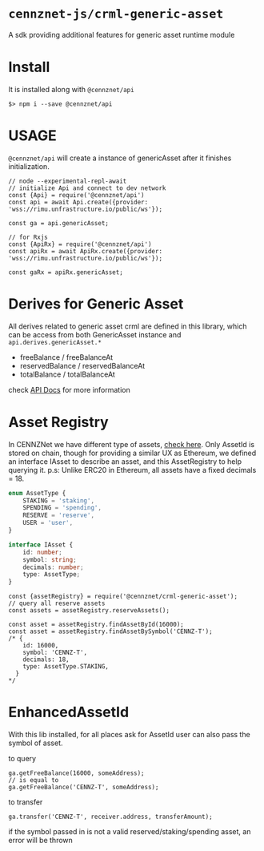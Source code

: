 # `cennznet-js/crml-generic-asset`

A sdk providing additional features for generic asset runtime module



# Install

It is installed along with `@cennznet/api`

```
$> npm i --save @cennznet/api
```



# USAGE

`@cennznet/api` will create a instance of genericAsset after it finishes initialization.
```
// node --experimental-repl-await
// initialize Api and connect to dev network
const {Api} = require('@cennznet/api')
const api = await Api.create({provider: 'wss://rimu.unfrastructure.io/public/ws'});

const ga = api.genericAsset;

// for Rxjs
const {ApiRx} = require('@cennznet/api')
const apiRx = await ApiRx.create({provider: 'wss://rimu.unfrastructure.io/public/ws'});

const gaRx = apiRx.genericAsset;
```

# Derives for Generic Asset
All derives related to generic asset crml are defined in this library, which can be access from both GenericAsset instance and `api.derives.genericAsset.*`

* freeBalance / freeBalanceAt
* reservedBalance / reservedBalanceAt
* totalBalance / totalBalanceAt

check [API Docs](https://cennznetdocs.com/api/latest/api/classes/_cennznet_crml_generic_asset.genericasset.md) for more information

# Asset Registry
In CENNZNet we have different type of assets, [check here](https://cennznetdocs.com/CENNZNet/overview/protocols.md#GenericAsset).
Only AssetId is stored on chain, though for providing a similar UX as Ethereum, we defined an interface IAsset to describe an asset,
and this AssetRegistry to help querying it.
p.s: Unlike ERC20 in Ethereum, all assets have a fixed decimals = 18.
```typescript
enum AssetType {
    STAKING = 'staking',
    SPENDING = 'spending',
    RESERVE = 'reserve',
    USER = 'user',
}

interface IAsset {
    id: number;
    symbol: string;
    decimals: number;
    type: AssetType;
}
```

```
const {assetRegistry} = require('@cennznet/crml-generic-asset');
// query all reserve assets
const assets = assetRegistry.reserveAssets();

const asset = assetRegistry.findAssetById(16000);
const asset = assetRegistry.findAssetBySymbol('CENNZ-T');
/* {
    id: 16000,
    symbol: 'CENNZ-T',
    decimals: 18,
    type: AssetType.STAKING,
  }
*/
```

# EnhancedAssetId
With this lib installed, for all places ask for AssetId user can also pass the symbol of asset. 

to query
```
ga.getFreeBalance(16000, someAddress);
// is equal to 
ga.getFreeBalance('CENNZ-T', someAddress);
```
to transfer
```
ga.transfer('CENNZ-T', receiver.address, transferAmount);
```

if the symbol passed in is not a valid reserved/staking/spending asset, an error will be thrown
